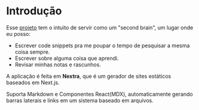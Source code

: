 # Introdução

Esse [projeto](https://segundocerebro.vercel.app/) tem o intuito de servir como um "second brain", um lugar onde eu posso:

 - Escrever code snippets pra me poupar o tempo de pesquisar a mesma coisa sempre.
 - Escrever sobre alguma coisa que aprendi.
 - Revisar minhas notas e rascunhos.

A aplicação é feita em **Nextra**, que é um gerador de sites estáticos baseados em Next.js.

Suporta Markdown e Componentes React(MDX), automaticamente gerando barras laterais e links em um sistema baseado em arquivos.

